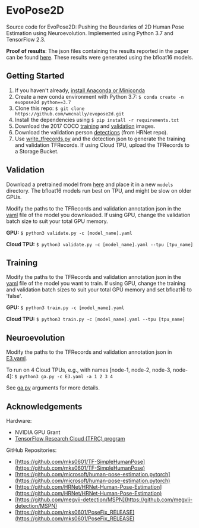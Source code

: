 # EvoPose2D
Source code for EvoPose2D: Pushing the Boundaries of 2D Human Pose Estimation using Neuroevolution.
Implemented using Python 3.7 and TensorFlow 2.3.

**Proof of results**: The json files containing the results reported in the paper can be found [here](https://drive.google.com/drive/folders/1iO_EVuIYQP1BHG6A0hWaAmD52PA3C7HI?usp=sharing).
These results were generated using the bfloat16 models.

## Getting Started
1. If you haven't already, [install Anaconda or Miniconda](https://docs.conda.io/projects/conda/en/latest/user-guide/install/index.html)
2. Create a new conda environment with Python 3.7: ```$ conda create -n evopose2d python==3.7```
3. Clone this repo: ```$ git clone https://github.com/wmcnally/evopose2d.git```
4. Install the dependencies using ```$ pip install -r requirements.txt```
5. Download the 2017 COCO [training](http://images.cocodataset.org/zips/train2017.zip) and [validation](http://images.cocodataset.org/zips/val2017.zip) images.
6. Download the validation person [detections](https://drive.google.com/drive/folders/1fRUDNUDxe9fjqcRZ2bnF_TKMlO0nB_dk?usp=sharing) (from HRNet repo). 
7. Use [write_tfrecords.py](./write_tfrecords.py) and the detection json to generate the training and validation TFRecords. If using Cloud TPU, upload the TFRecords to a Storage Bucket. 

## Validation
Download a pretrained model from [here](https://drive.google.com/drive/folders/1neywqc7OC5dRErQJFCnCor5fphkKCzHh?usp=sharing) and place it in a new ```models``` directory. The bfloat16 models run best on TPU, and might be slow on older GPUs. 

Modify the paths to the TFRecords and validation annotation json in the [yaml](./configs) file of the model you downloaded. If using GPU, change the validation batch size to suit your total GPU memory.

**GPU:** ```$ python3 validate.py -c [model_name].yaml```

**Cloud TPU:** ```$ python3 validate.py -c [model_name].yaml --tpu [tpu_name]```

## Training
Modify the paths to the TFRecords and validation annotation json in the [yaml](./configs) file of the model you want to train. If using GPU, change the training and validation batch sizes to suit your total GPU memory and set bfloat16 to 'false'.

**GPU:** ```$ python3 train.py -c [model_name].yaml```

**Cloud TPU:** ```$ python3 train.py -c [model_name].yaml --tpu [tpu_name]```

## Neuroevolution
Modify the paths to the TFRecords and validation annotation json in [E3.yaml](./configs/E3.yaml).

To run on 4 Cloud TPUs, e.g., with names [node-1, node-2, node-3, node-4]: ```$ python3 ga.py -c E3.yaml -a 1 2 3 4```

See [ga.py](./ga.py) arguments for more details. 

## Acknowledgements

Hardware: 
- NVIDIA GPU Grant
- [TensorFlow Research Cloud (TFRC) program](https://www.tensorflow.org/tfrc)

GitHub Repositories:
- [https://github.com/mks0601/TF-SimpleHumanPose](https://github.com/mks0601/TF-SimpleHumanPose)
- [https://github.com/microsoft/human-pose-estimation.pytorch](https://github.com/microsoft/human-pose-estimation.pytorch)
- [https://github.com/HRNet/HRNet-Human-Pose-Estimation](https://github.com/HRNet/HRNet-Human-Pose-Estimation)
- [https://github.com/megvii-detection/MSPN](https://github.com/megvii-detection/MSPN)
- [https://github.com/mks0601/PoseFix_RELEASE](https://github.com/mks0601/PoseFix_RELEASE)